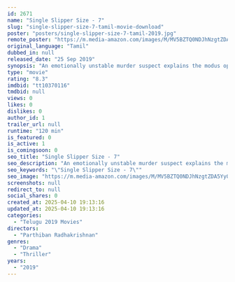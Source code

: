 ```yaml
---
id: 2671
name: "Single Slipper Size - 7"
slug: "single-slipper-size-7-tamil-movie-download"
poster: "posters/single-slipper-size-7-tamil-2019.jpg"
remote_poster: "https://m.media-amazon.com/images/M/MV5BZTQ0NDJhNzgtZDA5Yy00YzdhLTlhNzEtNTkwMDFlYzhkZDExXkEyXkFqcGdeQXVyMTEzNzg0Mjkx._V1_SX300.jpg"
original_language: "Tamil"
dubbed_in: null
released_date: "25 Sep 2019"
synopsis: "An emotionally unstable murder suspect explains the modus operandi behind the crimes he had committed to a few cops which helps in unfolding some intriguing revelation."
type: "movie"
rating: "8.3"
imdbid: "tt10370116"
tmdbid: null
views: 0
likes: 0
dislikes: 0
author_id: 1
trailer_url: null
runtime: "120 min"
is_featured: 0
is_active: 1
is_comingsoon: 0
seo_title: "Single Slipper Size - 7"
seo_description: "An emotionally unstable murder suspect explains the modus operandi behind the crimes he had committed to a few cops which helps in unfolding some intriguing revelation."
seo_keywords: "\"Single Slipper Size - 7\""
seo_image: "https://m.media-amazon.com/images/M/MV5BZTQ0NDJhNzgtZDA5Yy00YzdhLTlhNzEtNTkwMDFlYzhkZDExXkEyXkFqcGdeQXVyMTEzNzg0Mjkx._V1_SX300.jpg"
screenshots: null
redirect_to: null
social_shares: 0
created_at: 2025-04-10 19:13:16
updated_at: 2025-04-10 19:13:16
categories:
  - "Telugu 2019 Movies"
directors:
  - "Parthiban Radhakrishnan"
genres:
  - "Drama"
  - "Thriller"
years:
  - "2019"
---
```

